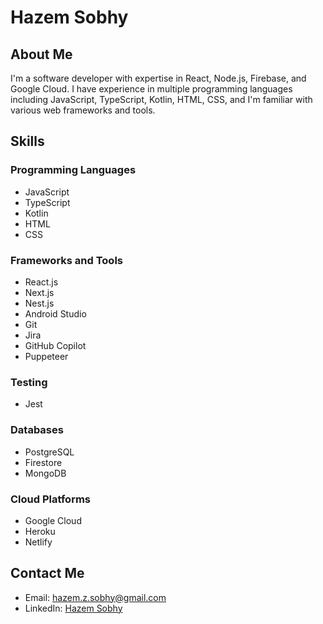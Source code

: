 # Hazem Sobhy

## About Me

I'm a software developer with expertise in React, Node.js, Firebase, and Google Cloud. I have experience in multiple programming languages including JavaScript, TypeScript, Kotlin, HTML, CSS, and I'm familiar with various web frameworks and tools.

## Skills

### Programming Languages
- JavaScript
- TypeScript
- Kotlin
- HTML
- CSS

### Frameworks and Tools
- React.js
- Next.js
- Nest.js
- Android Studio
- Git
- Jira
- GitHub Copilot
- Puppeteer

### Testing
- Jest

### Databases
- PostgreSQL
- Firestore
- MongoDB

### Cloud Platforms
- Google Cloud
- Heroku
- Netlify

## Contact Me
- Email: [hazem.z.sobhy@gmail.com](mailto:hazem.z.sobhy@gmail.com)
- LinkedIn: [Hazem Sobhy](https://www.linkedin.com/in/hazem-sobhy-78b270142/)

